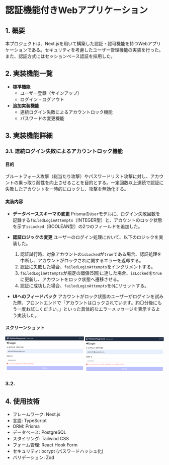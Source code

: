 # 認証機能付きWebアプリケーション

## 1. 概要

本プロジェクトは、Next.jsを用いて構築した認証・認可機能を持つWebアプリケーションである。セキュリティを考慮したユーザー管理機能の実装を行った。
また、認証方式にはセッションベース認証を採用した。

## 2. 実装機能一覧

-   **標準機能**
    -   ユーザー登録（サインアップ）
    -   ログイン・ログアウト
-   **追加実装機能**
    -   連続ログイン失敗によるアカウントロック機能
    -   パスワードの変更機能

## 3. 実装機能詳細

### 3.1. 連続ログイン失敗によるアカウントロック機能

#### 目的

ブルートフォース攻撃（総当たり攻撃）やパスワードリスト攻撃に対し、アカウントの乗っ取り耐性を向上させることを目的とする。一定回数以上連続で認証に失敗したアカウントを一時的にロックし、攻撃を無効化する。

#### 実装内容

-   **データベーススキーマの変更**
    Prismaの`User`モデルに、ログイン失敗回数を記録する`failedLoginAttempts`（INTEGER型）と、アカウントのロック状態を示す`isLocked`（BOOLEAN型）の2つのフィールドを追加した。

-   **認証ロジックの変更**
    ユーザーのログイン処理において、以下のロジックを実装した。
    1.  認証試行時、対象アカウントの`isLocked`が`true`である場合、認証処理を中断し、アカウントがロックされに関するエラーを返却する。
    2.  認証に失敗した場合、`failedLoginAttempts`をインクリメントする。
    3.  `failedLoginAttempts`が規定の閾値(5回)に達した場合、`isLocked`を`true`に更新し、アカウントをロック状態へ遷移させる。
    4.  認証に成功した場合、`failedLoginAttempts`を`0`にリセットする。

-   **UIへのフィードバック**
    アカウントがロック状態のユーザーがログインを試みた際、フロントエンドで「アカウントはロックされています。約〇分後にもう一度お試しください。」といった具体的なエラーメッセージを表示するよう実装した。

#### スクリーンショット
<img src="images/img_password_0.png" width=250>
<img src="images/img_password_1.png" width=250>

### 3.2. 

## 4. 使用技術

-   フレームワーク: Next.js
-   言語: TypeScript
-   ORM: Prisma
-   データベース: PostgreSQL
-   スタイリング: Tailwind CSS
- フォーム管理: React Hook Form
-   セキュリティ: bcrypt (パスワードハッシュ化)
-   バリデーション: Zod